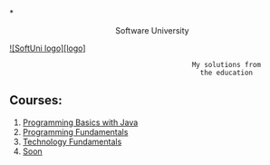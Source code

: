 *<p align="center"> Software University<p>
<a href="https://softuni.bg/trainings/1747/databases-basics-mssql-server-september-2017">  ![SoftUni logo][logo] <a/>


                                                 My solutions from
												   the education


## Courses:
1. <a href="https://github.com/ItsGosho/SoftUni/tree/master/%231%20Programming%20Basics%20Java"> Programming Basics with Java </a> 
2. <a href="https://github.com/ItsGosho/SoftUni/tree/master/%232%20Tech%20Module/%231.Programming%20Fundamentals"> Programming Fundamentals</a> 
3. <a href="https://github.com/ItsGosho/SoftUni/tree/master/%232%20Tech%20Module/%232.Software%20Technologies"> Technology Fundamentals </a> 
4. <a href="https://github.com/ItsGosho/SoftUni"> Soon </a> 
